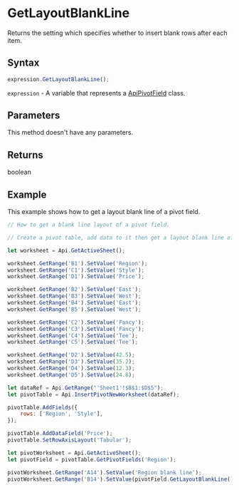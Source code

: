 # GetLayoutBlankLine

Returns the setting which specifies whether to insert blank rows after each item.

## Syntax

```javascript
expression.GetLayoutBlankLine();
```

`expression` - A variable that represents a [ApiPivotField](../ApiPivotField.md) class.

## Parameters

This method doesn't have any parameters.

## Returns

boolean

## Example

This example shows how to get a layout blank line of a pivot field.

```javascript editor-xlsx
// How to get a blank line layout of a pivot field.

// Create a pivot table, add data to it then get a layout blank line of a specified pivot field.

let worksheet = Api.GetActiveSheet();

worksheet.GetRange('B1').SetValue('Region');
worksheet.GetRange('C1').SetValue('Style');
worksheet.GetRange('D1').SetValue('Price');

worksheet.GetRange('B2').SetValue('East');
worksheet.GetRange('B3').SetValue('West');
worksheet.GetRange('B4').SetValue('East');
worksheet.GetRange('B5').SetValue('West');

worksheet.GetRange('C2').SetValue('Fancy');
worksheet.GetRange('C3').SetValue('Fancy');
worksheet.GetRange('C4').SetValue('Tee');
worksheet.GetRange('C5').SetValue('Tee');

worksheet.GetRange('D2').SetValue(42.5);
worksheet.GetRange('D3').SetValue(35.2);
worksheet.GetRange('D4').SetValue(12.3);
worksheet.GetRange('D5').SetValue(24.8);

let dataRef = Api.GetRange("'Sheet1'!$B$1:$D$5");
let pivotTable = Api.InsertPivotNewWorksheet(dataRef);

pivotTable.AddFields({
    rows: ['Region', 'Style'],
});

pivotTable.AddDataField('Price');
pivotTable.SetRowAxisLayout('Tabular');

let pivotWorksheet = Api.GetActiveSheet();
let pivotField = pivotTable.GetPivotFields('Region');

pivotWorksheet.GetRange('A14').SetValue('Region blank line');
pivotWorksheet.GetRange('B14').SetValue(pivotField.GetLayoutBlankLine());
```
